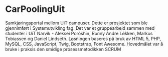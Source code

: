 # CarPoolingUit
Samkjøringsportal mellom UiT campuser.
Dette er prosjektet som ble gjennimført i Systemutvikling fag. Det var et gruppearbeid sammen med studenter i UiT
Narvik - Aleksei Poroshin, Ronny Andre Løkken, Markus Tobiassen og Daniel Lindseth.
Løsningen baseres på bruk av HTML 5, PHP, MySQL, CSS, JavaScript, Twig, Bootstrap, Font Awesome. 
Hovedmålet var å bruke i praksis den smidige prosessmetodikken SCRUM

